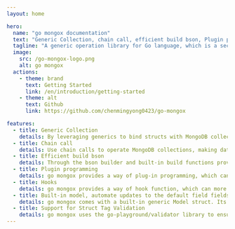 ```yaml
---
layout: home

hero:
  name: "go mongox documentation"
  text: "Generic Collection, chain call, efficient build bson, Plugin programming" 
  tagline: "A generic operation library for Go language, which is a secondary encapsulation based on the official MongoDB library"
  image:
    src: /go-mongox-logo.png
    alt: go mongox
  actions:
    - theme: brand
      text: Getting Started
      link: /en/introduction/getting-started
    - theme: alt
      text: Github
      link: https://github.com/chenmingyong0423/go-mongox

features:
  - title: Generic Collection
    details: By leveraging generics to bind structs with MongoDB collections, it ensures type safety and simplifies data operations.
  - title: Chain call
    details: Use chain calls to operate MongoDB collections, making data operations more convenient
  - title: Efficient build bson
    details: Through the bson builder and built-in build functions provided by go mongox, bson can be more conveniently buildeded
  - title: Plugin programming
    details: go mongox provides a way of plug-in programming, which can more conveniently extend the function of go mongox
  - title: Hooks
    details: go mongox provides a way of hook function, which can more conveniently handle the data operation before and after
  - title: Built-in model, automate updates to the default field fields
    details: go mongox comes with a built-in generic Model struct. Its fields are automatically updated when creating or modifying documents.
  - title: Support for Struct Tag Validation
    details: go mongox uses the go-playground/validator library to ensure that the values of struct fields comply with predefined validation rules.
---
```



